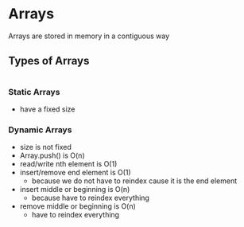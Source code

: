 # Arrays

Arrays are stored in memory in a contiguous way

## Types of Arrays
#

### Static Arrays

- have a fixed size

### Dynamic Arrays

- size is not fixed
- Array.push() is O(n)
- read/write nth element is O(1)
- insert/remove end element is O(1)
  - because we do not have to reindex cause it is the end element
- insert middle or beginning is O(n)
  - because have to reindex everything
- remove middle or beginning is O(n)
  - have to reindex everything
